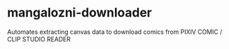 # mangalozni-downloader
Automates extracting canvas data to download comics from PIXIV COMIC / CLIP STUDIO READER
